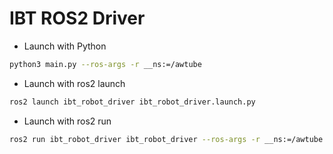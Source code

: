 # IBT ROS2 Driver

- Launch with Python
```bash
python3 main.py --ros-args -r __ns:=/awtube
```

- Launch with ros2 launch
```bash
ros2 launch ibt_robot_driver ibt_robot_driver.launch.py
```

- Launch with ros2 run
```bash
ros2 run ibt_robot_driver ibt_robot_driver --ros-args -r __ns:=/awtube
```